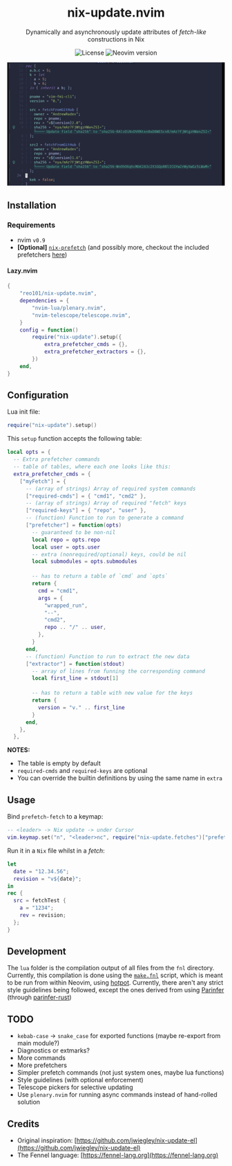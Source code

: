 <div align="center">

# nix-update.nvim

Dynamically and asynchronously update attributes of *fetch-like* constructions in Nix

![License](https://img.shields.io/github/license/reo101/nix-update.nvim)
![Neovim version](https://img.shields.io/badge/Neovim-0.9-57A143?logo=neovim)

</div>

<!-- panvimdoc-ignore-start -->

![demo image](https://raw.githubusercontent.com/reo101/nix-update.nvim/images/images/multiple_fetches.png)

<!-- panvimdoc-ignore-end -->

## Installation

### Requirements

- nvim `v0.9`
- **[Optional]** [`nix-prefetch`](https://github.com/msteen/nix-prefetch) (and possibly more, checkout the included prefetchers [here](./fnl/nix-update/prefetchers.fnl))

#### Lazy.nvim

```lua
{
    "reo101/nix-update.nvim",
    dependencies = {
        "nvim-lua/plenary.nvim",
        "nvim-telescope/telescope.nvim",
    }
    config = function()
        require("nix-update").setup({
            extra_prefetcher_cmds = {},
            extra_prefetcher_extractors = {},
        })
    end,
}
```

## Configuration

Lua init file:
```lua
require("nix-update").setup()
```

This `setup` function accepts the following table:

```lua
local opts = {
  -- Extra prefetcher commands
  -- table of tables, where each one looks like this:
  extra_prefetcher_cmds = {
    ["myFetch"] = {
      -- (array of strings) Array of required system commands
      ["required-cmds"] = { "cmd1", "cmd2" },
      -- (array of strings) Array of required "fetch" keys
      ["required-keys"] = { "repo", "user" },
      -- (function) Function to run to generate a command
      ["prefetcher"] = function(opts)
        -- guaranteed to be non-nil
        local repo = opts.repo
        local user = opts.user
        -- extra (nonrequired/optional) keys, could be nil
        local submodules = opts.submodules

        -- has to return a table of `cmd` and `opts`
        return {
          cmd = "cmd1",
          args = {
            "wrapped_run",
            "--",
            "cmd2",
            repo .. "/" .. user,
          },
        }
      end,
      -- (function) Function to run to extract the new data
      ["extractor"] = function(stdout)
        -- array of lines from funning the corresponding command
        local first_line = stdout[1]

        -- has to return a table with new value for the keys
        return {
          version = "v." .. first_line
        }
      end,
    },
  },
```

**NOTES:**
- The table is empty by default
- `required-cmds` and `required-keys` are optional
- You can override the builtin definitions by using the same name in `extra`

## Usage

Bind `prefetch-fetch` to a keymap:

```lua
-- <leader> -> Nix update -> under Cursor
vim.keymap.set("n", "<leader>nc", require("nix-update.fetches")["prefetch-fetch"])
```

Run it in a `Nix` file whilst in a *fetch*:

```nix
let
  date = "12.34.56";
  revision = "v${date}";
in
rec {
  src = fetchTest {
    a = "1234";
    rev = revision;
  };
}
```

## Development

The `lua` folder is the compilation output of all files from the `fnl` directory. Currently, this compilation is done using the [`make.fnl`](./make.fnl) script, which is meant to be run from within Neovim, using [hotpot](https://github.com/rktjmp/hotpot.nvim).
Currently, there aren't any strict style guidelines being followed, except the ones derived from using [Parinfer](https://shaunlebron.github.io/parinfer) (through [parinfer-rust](https://github.com/eraserhd/parinfer-rust))

## TODO

- `kebab-case` -> `snake_case` for exported functions (maybe re-export from main module?)
- Diagnostics or extmarks?
- More commands
- More prefetchers
- Simpler prefetch commands (not just system ones, maybe lua functions)
- Style guidelines (with optional enforcement)
- Telescope pickers for selective updating
- Use `plenary.nvim` for running async commands instead of hand-rolled solution

## Credits
- Original inspiration: [https://github.com/jwiegley/nix-update-el](https://github.com/jwiegley/nix-update-el)
- The Fennel language: [https://fennel-lang.org](https://fennel-lang.org)

<!-- vim: set shiftwidth=2: -->
